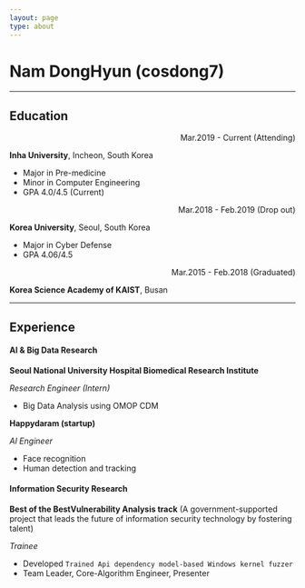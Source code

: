 ```yaml
---
layout: page
type: about
---
```




<font size = 5> </font>

# Nam DongHyun (cosdong7)

---

## Education

<div style="text-align: right"> Mar.2019 - Current (Attending) </div>

**Inha University**, Incheon, South Korea 

* Major in Pre-medicine
* Minor in Computer Engineering
* GPA 4.0/4.5 (Current) 

<div style="text-align: right"> Mar.2018 - Feb.2019 (Drop out) </div>

**Korea University**, Seoul, South Korea 

* Major in Cyber Defense
* GPA 4.06/4.5

<div style="text-align: right"> Mar.2015 - Feb.2018 (Graduated) </div>

**Korea Science Academy of KAIST**, Busan 



---



## Experience 

#### AI & Big Data Research

**Seoul National University Hospital Biomedical Research Institute** 

*Research Engineer (Intern)*

* Big Data Analysis using OMOP CDM

**Happydaram (startup)** 

*AI Engineer*

* Face recognition
* Human detection and tracking



#### Information Security Research

**Best of the BestVulnerability Analysis track** (A government-supported project that leads the future of information security technology by fostering talent)

*Trainee*

* Developed ```Trained Api dependency model-based Windows kernel fuzzer```
* Team Leader, Core-Algorithm Engineer, Presenter